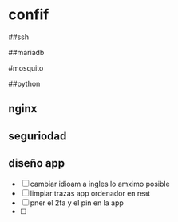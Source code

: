 
# confif

##ssh

##mariadb

#mosquito

##python

## nginx

## seguriodad


## diseño app

- [ ] cambiar idioam a ingles lo amximo posible
- [ ] limpiar trazas app ordenador en reat
- [ ] pner el 2fa y el pin en la app
- [ ] 
